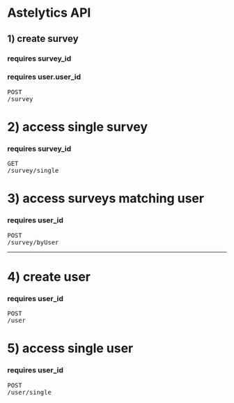Astelytics API
==============

## 1) create survey
### requires survey_id
### requires user.user_id

<pre>POST
/survey</pre>

# 2) access single survey
### requires survey_id

<pre>GET
/survey/single</pre>
	
# 3) access surveys matching user
### requires user_id

<pre>POST
/survey/byUser</pre>

<hr />

# 4) create user
### requires user_id

<pre>POST
/user</pre>

# 5) access single user
### requires user_id

<pre>POST
/user/single</pre>